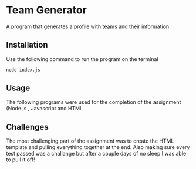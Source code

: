 # Team Generator

A program that generates a profile with teams and their information 
## Installation

Use the following command to run the program on the terminal
```bash
node index.js
```

## Usage

The following programs were used for the completion of the assignment
(Node.js , Javascript and HTML

## Challenges
The most challenging part of the assignment was to create the HTML template and pulling everything together at the end. Also making sure every test passed was a challange but after a couple days of no sleep I was able to pull it off!
